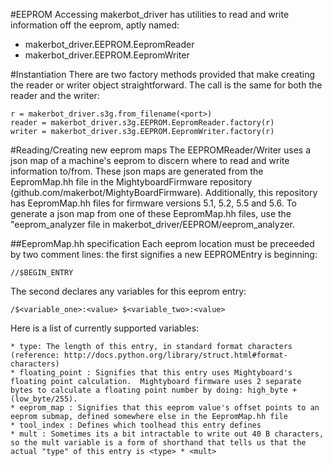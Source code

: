 #EEPROM Accessing
makerbot_driver has utilities to read and write information off the eeprom, aptly named:
  - makerbot_driver.EEPROM.EepromReader
  - makerbot_driver.EEPROM.EepromWriter

#Instantiation
There are two factory methods provided that make creating the reader or writer object straightforward.  The call is the same for both the reader and the writer:

    r = makerbot_driver.s3g.from_filename(<port>)
    reader = makerbot_driver.s3g.EEPROM.EepromReader.factory(r)
    writer = makerbot_driver.s3g.EEPROM.EepromWriter.factory(r)

#Reading/Creating new eeprom maps
The EEPROMReader/Writer uses a json map of a machine's eeprom to discern where to read and write information to/from.  These json maps are generated from the EepromMap.hh file in the MightyboardFirmware repository (github.com/makerbot/MightyBoardFirmware).  Additionally, this repository has EepromMap.hh files for firmware versions 5.1, 5.2, 5.5 and 5.6.  To generate a json map from one of these EepromMap.hh files, use the "eeprom_analyzer file in makerbot_driver/EEPROM/eeprom_analyzer.

##EepromMap.hh specification
Each eeprom location must be preceeded by two comment lines: the first signifies a new EEPROMEntry is beginning:

    //$BEGIN_ENTRY

The second declares any variables for this eeprom entry:

    /$<variable_one>:<value> $<variable_two>:<value>

Here is a list of currently supported variables:

    * type: The length of this entry, in standard format characters (reference: http://docs.python.org/library/struct.html#format-characters)
    * floating_point : Signifies that this entry uses Mightyboard's floating point calculation.  Mightyboard firmware uses 2 separate bytes to calculate a floating point number by doing: high_byte + (low_byte/255). 
    * eeprom_map : Signifies that this eeprom value's offset points to an eeprom submap, defined somewhere else in the EepromMap.hh file
    * tool_index : Defines which toolhead this entry defines
    * mult : Sometimes its a bit intractable to write out 40 B characters, so the mult variable is a form of shorthand that tells us that the actual "type" of this entry is <type> * <mult>
